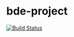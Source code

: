 # bde-project
[![Build Status](https://travis-ci.org/dr830029/bde-project.svg?branch=master)](https://travis-ci.org/dr830029/bde-project)